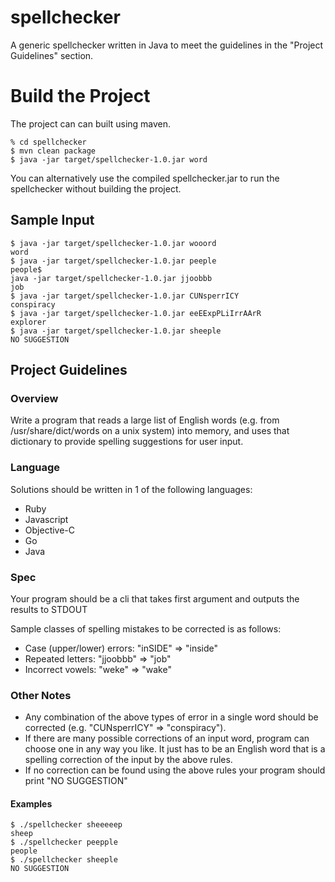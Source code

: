 # spellchecker

A generic spellchecker written in Java to meet the guidelines in the "Project Guidelines" section.

Build the Project
====================================
The project can can built using maven.

```
% cd spellchecker
$ mvn clean package
$ java -jar target/spellchecker-1.0.jar word
```

You can alternatively use the compiled spellchecker.jar to run the spellchecker without building the project.

## Sample Input
```
$ java -jar target/spellchecker-1.0.jar wooord
word
$ java -jar target/spellchecker-1.0.jar peeple
people$ 
java -jar target/spellchecker-1.0.jar jjoobbb
job
$ java -jar target/spellchecker-1.0.jar CUNsperrICY
conspiracy
$ java -jar target/spellchecker-1.0.jar eeEExpPLiIrrAArR
explorer
$ java -jar target/spellchecker-1.0.jar sheeple
NO SUGGESTION
```


## Project Guidelines

### Overview
Write a program that reads a large list of English words (e.g. from /usr/share/dict/words on a unix system) into memory, and uses that dictionary to provide spelling suggestions for user input.

### Language

Solutions should be written in 1 of the following languages: 

* Ruby
* Javascript
* Objective-C
* Go
* Java

### Spec

Your program should be a cli that takes first argument and outputs the results to STDOUT 

Sample classes of spelling mistakes to be corrected is as follows:

* Case (upper/lower) errors: "inSIDE" => "inside" 
* Repeated letters: "jjoobbb" => "job" 
* Incorrect vowels: "weke" => "wake" 

### Other Notes

* Any combination of the above types of error in a single word should be corrected (e.g. "CUNsperrICY" => "conspiracy").
* If there are many possible corrections of an input word, program can choose one in any way you like. It just has to be an English word that is a spelling correction of the input by the above rules.
* If no correction can be found using the above rules your program should print "NO SUGGESTION"

#### Examples

```
$ ./spellchecker sheeeeep
sheep
$ ./spellchecker peepple
people
$ ./spellchecker sheeple
NO SUGGESTION
```
